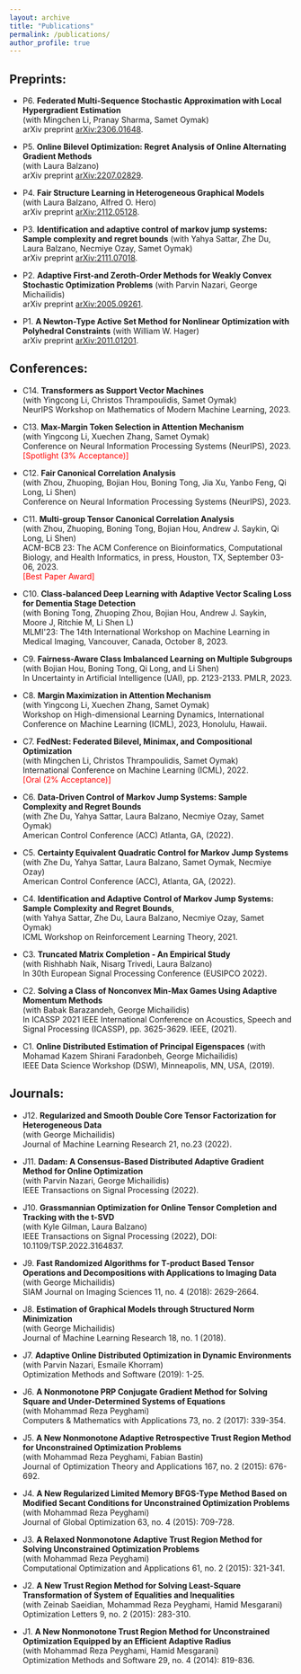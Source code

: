 ```yaml
---
layout: archive
title: "Publications"
permalink: /publications/
author_profile: true
---
```


## Preprints:

- P6. **Federated Multi-Sequence Stochastic Approximation with Local Hypergradient Estimation**  
  (with Mingchen Li, Pranay Sharma, Samet Oymak)  
  arXiv preprint [arXiv:2306.01648](https://arxiv.org/abs/2306.01648).

- P5. **Online Bilevel Optimization: Regret Analysis of Online Alternating Gradient Methods**  
  (with Laura Balzano)  
  arXiv preprint [arXiv:2207.02829](https://arxiv.org/abs/2207.02829). 

- P4. **Fair Structure Learning in Heterogeneous Graphical Models**  
  (with Laura Balzano, Alfred O. Hero)  
  arXiv preprint [arXiv:2112.05128](https://arxiv.org/abs/2112.05128).

- P3. **Identification and adaptive control of markov jump systems: Sample complexity and regret bounds** 
  (with Yahya Sattar, Zhe Du, Laura Balzano, Necmiye Ozay, Samet Oymak)  
  arXiv preprint [arXiv:2111.07018](https://arxiv.org/abs/2111.07018). 

- P2. **Adaptive First-and Zeroth-Order Methods for Weakly Convex Stochastic Optimization Problems** 
  (with Parvin Nazari, George Michailidis)  
  arXiv preprint [arXiv:2005.09261](https://arxiv.org/abs/2005.09261).
 
- P1. **A Newton-Type Active Set Method for Nonlinear Optimization with Polyhedral Constraints** 
  (with William W. Hager)  
  arXiv preprint [arXiv:2011.01201](https://arxiv.org/abs/2011.01201).

## Conferences:

- C14. **Transformers as Support Vector Machines**  
  (with Yingcong Li, Christos Thrampoulidis, Samet Oymak)  
  NeurIPS Workshop on Mathematics of Modern Machine Learning, 2023.

- C13. **Max-Margin Token Selection in Attention Mechanism**  
  (with Yingcong Li, Xuechen Zhang, Samet Oymak)  
  Conference on Neural Information Processing Systems (NeurIPS), 2023.  
  <span style="color:red">[Spotlight (3% Acceptance)]</span>

- C12. **Fair Canonical Correlation Analysis**  
  (with Zhou, Zhuoping, Bojian Hou, Boning Tong, Jia Xu, Yanbo Feng, Qi Long, Li Shen)  
  Conference on Neural Information Processing Systems (NeurIPS), 2023.

- C11. **Multi-group Tensor Canonical Correlation Analysis**  
  (with Zhou, Zhuoping, Boning Tong, Bojian Hou, Andrew J. Saykin, Qi Long, Li Shen)  
  ACM-BCB 23: The ACM Conference on Bioinformatics, Computational Biology, and Health Informatics, in press, Houston, TX, September 03-06, 2023.  
  <span style="color:red">[Best Paper Award]</span>

- C10. **Class-balanced Deep Learning with Adaptive Vector Scaling Loss for Dementia Stage Detection**  
  (with Boning Tong, Zhuoping Zhou, Bojian Hou, Andrew J. Saykin, Moore J, Ritchie M, Li Shen L)  
  MLMI'23: The 14th International Workshop on Machine Learning in Medical Imaging, Vancouver, Canada, October 8, 2023.  

- C9. **Fairness-Aware Class Imbalanced Learning on Multiple Subgroups**  
  (with Bojian Hou, Boning Tong, Qi Long, and Li Shen)  
  In Uncertainty in Artificial Intelligence (UAI), pp. 2123-2133. PMLR, 2023.  

- C8. **Margin Maximization in Attention Mechanism**  
  (with Yingcong Li, Xuechen Zhang, Samet Oymak)  
  Workshop on High-dimensional Learning Dynamics, International Conference on Machine Learning (ICML), 2023, Honolulu, Hawaii.  

- C7. **FedNest: Federated Bilevel, Minimax, and Compositional Optimization**  
  (with Mingchen Li, Christos Thrampoulidis, Samet Oymak)  
  International Conference on Machine Learning (ICML), 2022.  
  <span style="color:red">[Oral (2% Acceptance)]</span>

- C6. **Data-Driven Control of Markov Jump Systems: Sample Complexity and Regret Bounds**  
  (with Zhe Du, Yahya Sattar, Laura Balzano, Necmiye Ozay, Samet Oymak)  
  American Control Conference (ACC) Atlanta, GA, (2022).  

- C5. **Certainty Equivalent Quadratic Control for Markov Jump Systems**  
  (with Zhe Du, Yahya Sattar, Laura Balzano, Samet Oymak, Necmiye Ozay)  
  American Control Conference (ACC), Atlanta, GA, (2022).  

- C4. **Identification and Adaptive Control of Markov Jump Systems: Sample Complexity and Regret Bounds**,  
  (with Yahya Sattar, Zhe Du, Laura Balzano, Necmiye Ozay, Samet Oymak)  
  ICML Workshop on Reinforcement Learning Theory, 2021.  

- C3. **Truncated Matrix Completion - An Empirical Study**  
  (with Rishhabh Naik, Nisarg Trivedi, Laura Balzano)  
  In 30th European Signal Processing Conference (EUSIPCO 2022).  

- C2. **Solving a Class of Nonconvex Min-Max Games Using Adaptive Momentum Methods**  
  (with Babak Barazandeh, George Michailidis)  
  In ICASSP 2021 IEEE International Conference on Acoustics, Speech and Signal Processing (ICASSP), pp. 3625-3629. IEEE, (2021).  

- C1. **Online Distributed Estimation of Principal Eigenspaces** 
  (with Mohamad Kazem Shirani Faradonbeh, George Michailidis)  
  IEEE Data Science Workshop (DSW), Minneapolis, MN, USA, (2019).  


## Journals:

- J12. **Regularized and Smooth Double Core Tensor Factorization for Heterogeneous Data**  
  (with George Michailidis)  
  Journal of Machine Learning Research 21, no.23 (2022).  

- J11. **Dadam: A Consensus-Based Distributed Adaptive Gradient Method for Online Optimization**  
  (with Parvin Nazari, George Michailidis)  
  IEEE Transactions on Signal Processing (2022).  

- J10. **Grassmannian Optimization for Online Tensor Completion and Tracking with the t-SVD**  
  (with Kyle Gilman, Laura Balzano)  
  IEEE Transactions on Signal Processing (2022), DOI: 10.1109/TSP.2022.3164837.  

- J9. **Fast Randomized Algorithms for T-product Based Tensor Operations and Decompositions with Applications to Imaging Data**  
  (with George Michailidis)  
   SIAM Journal on Imaging Sciences 11, no. 4 (2018): 2629-2664.  

- J8. **Estimation of Graphical Models through Structured Norm Minimization**  
  (with George Michailidis)  
  Journal of Machine Learning Research 18, no. 1 (2018).  

- J7. **Adaptive Online Distributed Optimization in Dynamic Environments**  
  (with Parvin Nazari, Esmaile Khorram)  
  Optimization Methods and Software (2019): 1-25.  

- J6. **A Nonmonotone PRP Conjugate Gradient Method for Solving Square and Under-Determined Systems of Equations**  
  (with Mohammad Reza Peyghami)  
  Computers & Mathematics with Applications 73, no. 2 (2017): 339-354.  

- J5. **A New Nonmonotone Adaptive Retrospective Trust Region Method for Unconstrained Optimization Problems**  
  (with Mohammad Reza Peyghami, Fabian Bastin)  
  Journal of Optimization Theory and Applications 167, no. 2 (2015): 676-692.  

- J4. **A New Regularized Limited Memory BFGS-Type Method Based on Modified Secant Conditions for Unconstrained Optimization Problems**  
  (with Mohammad Reza Peyghami)  
  Journal of Global Optimization 63, no. 4 (2015): 709-728.  

- J3. **A Relaxed Nonmonotone Adaptive Trust Region Method for Solving Unconstrained Optimization Problems**  
  (with Mohammad Reza Peyghami)  
  Computational Optimization and Applications 61, no. 2 (2015): 321-341.  

- J2. **A New Trust Region Method for Solving Least-Square Transformation of System of Equalities and Inequalities**  
  (with Zeinab Saeidian, Mohammad Reza Peyghami, Hamid Mesgarani)  
  Optimization Letters 9, no. 2 (2015): 283-310.   

- J1. **A New Nonmonotone Trust Region Method for Unconstrained Optimization Equipped by an Efficient Adaptive Radius**  
  (with Mohammad Reza Peyghami, Hamid Mesgarani)  
  Optimization Methods and Software 29, no. 4 (2014): 819-836.




